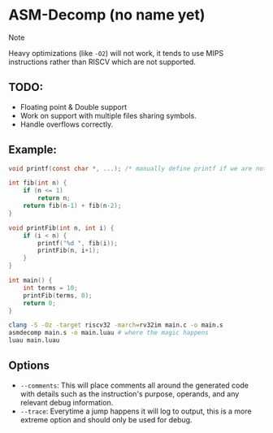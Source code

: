 # ASM-Decomp (no name yet)
> [!NOTE]
> Heavy optimizations (like `-O2`) will not work, it tends to use MIPS instructions rather than RISCV which are not supported.

## TODO:
- Floating point & Double support
- Work on support with multiple files sharing symbols.
- Handle overflows correctly.
## Example:
```c
void printf(const char *, ...); /* manually define printf if we are not using stdlib.h which does often include unsupported functions */

int fib(int n) {
    if (n <= 1)
        return n;
    return fib(n-1) + fib(n-2);
}

void printFib(int n, int i) {
    if (i < n) {
        printf("%d ", fib(i));
        printFib(n, i+1);
    }
}

int main() {
    int terms = 10;
    printFib(terms, 0);
    return 0;
}
```
```bash
clang -S -Oz -target riscv32 -march=rv32im main.c -o main.s
asmdecomp main.s -o main.luau # where the magic happens
luau main.luau
```

## Options
- `--comments`: This will place comments all around the generated code with details such as the instruction's purpose, operands, and any relevant debug information.
- `--trace`: Everytime a jump happens it will log to output, this is a more extreme option and should only be used for debug.
